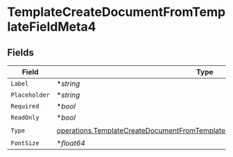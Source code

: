 # TemplateCreateDocumentFromTemplateFieldMeta4


## Fields

| Field                                                                                                                                                                            | Type                                                                                                                                                                             | Required                                                                                                                                                                         | Description                                                                                                                                                                      |
| -------------------------------------------------------------------------------------------------------------------------------------------------------------------------------- | -------------------------------------------------------------------------------------------------------------------------------------------------------------------------------- | -------------------------------------------------------------------------------------------------------------------------------------------------------------------------------- | -------------------------------------------------------------------------------------------------------------------------------------------------------------------------------- |
| `Label`                                                                                                                                                                          | **string*                                                                                                                                                                        | :heavy_minus_sign:                                                                                                                                                               | N/A                                                                                                                                                                              |
| `Placeholder`                                                                                                                                                                    | **string*                                                                                                                                                                        | :heavy_minus_sign:                                                                                                                                                               | N/A                                                                                                                                                                              |
| `Required`                                                                                                                                                                       | **bool*                                                                                                                                                                          | :heavy_minus_sign:                                                                                                                                                               | N/A                                                                                                                                                                              |
| `ReadOnly`                                                                                                                                                                       | **bool*                                                                                                                                                                          | :heavy_minus_sign:                                                                                                                                                               | N/A                                                                                                                                                                              |
| `Type`                                                                                                                                                                           | [operations.TemplateCreateDocumentFromTemplateFieldMetaTemplatesResponse200Type](../../models/operations/templatecreatedocumentfromtemplatefieldmetatemplatesresponse200type.md) | :heavy_check_mark:                                                                                                                                                               | N/A                                                                                                                                                                              |
| `FontSize`                                                                                                                                                                       | **float64*                                                                                                                                                                       | :heavy_minus_sign:                                                                                                                                                               | N/A                                                                                                                                                                              |